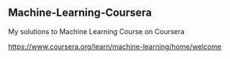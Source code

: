 ## Machine-Learning-Coursera
My solutions to Machine Learning Course on Coursera

https://www.coursera.org/learn/machine-learning/home/welcome
